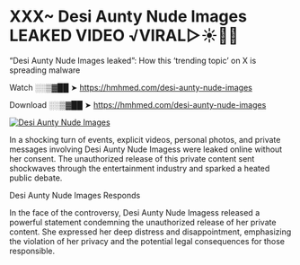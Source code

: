 # XXX~ Desi Aunty Nude Images LEAKED VIDEO ️√VIRAL▷☀️👄💥

“Desi Aunty Nude Images leaked”: How this ‘trending topic’ on X is spreading malware

Watch ░░▒▓██ ➤ https://hmhmed.com/desi-aunty-nude-images

Download ░░▒▓██ ➤ https://hmhmed.com/desi-aunty-nude-images

[![Desi Aunty Nude Images](https://i.imgur.com/dJHk4Zq.gif)](https://hmhmed.com/desi-aunty-nude-images)

In a shocking turn of events, explicit videos, personal photos, and private messages involving Desi Aunty Nude Imagess were leaked online without her consent. The unauthorized release of this private content sent shockwaves through the entertainment industry and sparked a heated public debate.

Desi Aunty Nude Images Responds

In the face of the controversy, Desi Aunty Nude Imagess released a powerful statement condemning the unauthorized release of her private content. She expressed her deep distress and disappointment, emphasizing the violation of her privacy and the potential legal consequences for those responsible.
